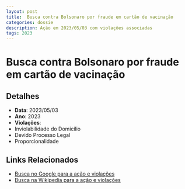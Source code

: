 ```yaml
---
layout: post
title:  Busca contra Bolsonaro por fraude em cartão de vacinação
categories: dossie
description: Ação em 2023/05/03 com violações associadas
tags: 2023
---
```


# Busca contra Bolsonaro por fraude em cartão de vacinação

## Detalhes
- **Data**: 2023/05/03
- **Ano**: 2023
- **Violações**:
- Inviolabilidade do Domicílio
- Devido Processo Legal
- Proporcionalidade

## Links Relacionados
- [Busca no Google para a ação e violações](https://www.google.com/search?q=%22Alexandre%20de%20Moraes%22%20Busca%20contra%20Bolsonaro%20por%20fraude%20em%20cart%C3%A3o%20de%20vacina%C3%A7%C3%A3o%20Inviolabilidade%20do%20Domic%C3%ADlio%20Devido%20Processo%20Legal%20Proporcionalidade%202023)
- [Busca na Wikipedia para a ação e violações](https://en.wikipedia.org/w/index.php?search=%22Alexandre%20de%20Moraes%22%20Busca%20contra%20Bolsonaro%20por%20fraude%20em%20cart%C3%A3o%20de%20vacina%C3%A7%C3%A3o%20Inviolabilidade%20do%20Domic%C3%ADlio%20Devido%20Processo%20Legal%20Proporcionalidade%202023)
